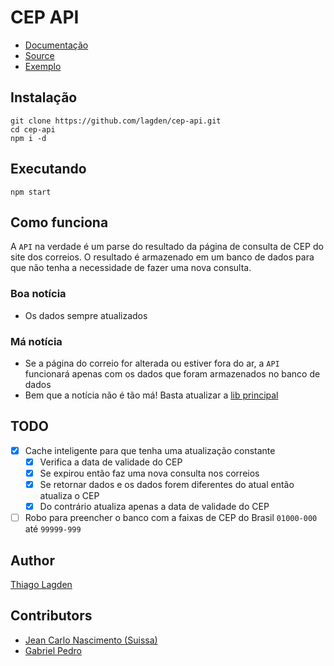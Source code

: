CEP API
=======

 - [Documentação](http://docs.cepapiv1.apiary.io/)
 - [Source](https://github.com/lagden/cep-api)
 - [Exemplo](http://codepen.io/lagden/pen/fArzv?editors=101)

## Instalação

    git clone https://github.com/lagden/cep-api.git
    cd cep-api
    npm i -d

## Executando

    npm start

## Como funciona

A `API` na verdade é um parse do resultado da página de consulta de CEP do site dos correios. O resultado é armazenado em um banco de dados para que não tenha a necessidade de fazer uma nova consulta.

### Boa notícia

- Os dados sempre atualizados

### Má notícia

- Se a página do correio for alterada ou estiver fora do ar, a `API` funcionará apenas com os dados que foram armazenados no banco de dados
- Bem que a notícia não é tão má! Basta atualizar a [lib principal](https://github.com/lagden/io-cep)

## TODO

- [x] Cache inteligente para que tenha uma atualização constante
    - [x] Verifica a data de validade do CEP
    - [x] Se expirou então faz uma nova consulta nos correios
    - [x] Se retornar dados e os dados forem diferentes do atual então atualiza o CEP
    - [x] Do contrário atualiza apenas a data de validade do CEP
- [ ] Robo para preencher o banco com a faixas de CEP do Brasil `01000-000` até `99999-999`

## Author

[Thiago Lagden](http://lagden.in)

## Contributors

- [Jean Carlo Nascimento (Suissa)](https://github.com/suissa)
- [Gabriel Pedro](https://github.com/gpedro)
